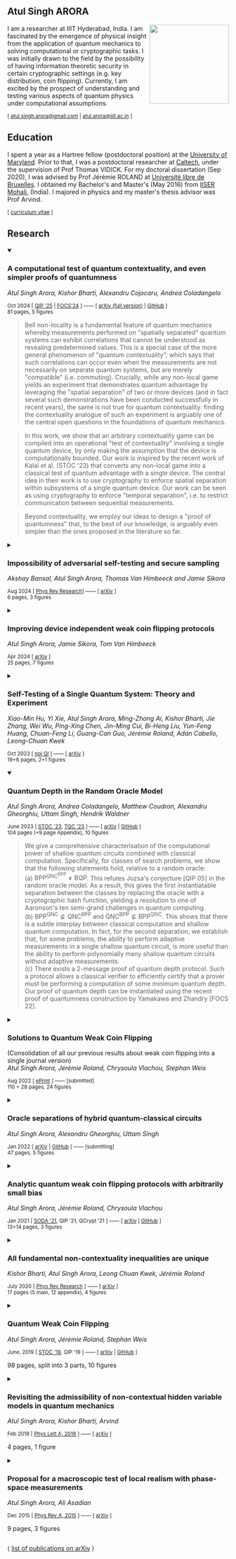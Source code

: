 ## Atul Singh ARORA

 <!-- <img align="right" src ="https://user-images.githubusercontent.com/2003122/210131262-a28c9323-be40-4109-a8ad-0fc1f7a1870c.jpeg" width=190 />  -->
 <!-- <img align="right" src ="https://github.com/AtulSinghArora/QR/assets/2003122/be641605-5d9c-421f-b3ce-37a10fa93077" width=190 /> -->

<!-- ![image](https://github.com/AtulSinghArora/QR/assets/2003122/3b08e6fa-707d-45ec-96df-7bec77c01f48) -->

<!-- ![profile_](https://github.com/AtulSinghArora/QR/assets/2003122/86090e43-ac7f-4978-b576-29ce11c69ab5) -->

<img align="right" src ="https://github.com/AtulSinghArora/QR/assets/2003122/86090e43-ac7f-4978-b576-29ce11c69ab5" width=180 />

<!-- <img align="right" src ="https://github.com/AtulSinghArora/QR/assets/2003122/3b08e6fa-707d-45ec-96df-7bec77c01f48" width=180 /> -->

 <!-- <img align="right" src ="https://github.com/AtulSinghArora/QR/assets/2003122/4dee787a-c3ef-4c66-8ee2-a103c53e1f7a" width=140 /> -->

<!-- ![frml_ARORA_Feb_2024_cropped_](https://github.com/AtulSinghArora/QR/assets/2003122/4dee787a-c3ef-4c66-8ee2-a103c53e1f7a) -->

 
 <!-- ![image](https://github.com/AtulSinghArora/QR/assets/2003122/db42f393-06e9-4f59-b8c6-8611ac8c40f3) Formal -->

<!-- ![inf_ARORA_Feb_2024](https://github.com/AtulSinghArora/QR/assets/2003122/be641605-5d9c-421f-b3ce-37a10fa93077) Informal -->

<!-- <img align="right" src ="https://user-images.githubusercontent.com/2003122/210131194-0be951ce-4312-44e6-92fc-c8ad91bfa46e.jpeg" width=190 /> -->

I am a researcher at IIIT Hyderabad, India. I am fascinated by the emergence of physical insight from the application of quantum mechanics to solving computational or cryptographic tasks. I was initially drawn to the field by the possibility of having information theoretic security in certain cryptographic settings (e.g. key distribution, coin flipping). Currently, I am excited by the prospect of understanding and testing various aspects of quantum physics under computational assumptions. 

<sub> [ atul.singh.arora@gmail.com | atul.arora@iiit.ac.in ] </sub>



## Education

I spent a year as a Hartree fellow (postdoctoral position) at the [University of Maryland](https://quics.umd.edu/people/atul-singh-arora). Prior to that, I was a postdoctoral researcher at [Caltech](https://iqim.caltech.edu/people/postdocs/), under the supervision of Prof Thomas VIDICK. For my doctoral dissertation (Sep 2020), I was advised by Prof Jérémie ROLAND at [Université libre de Bruxelles](http://quic.ulb.ac.be/members/past). I obtained my Bachelor's and Master's (May 2016) from [IISER Mohali](https://www.iisermohali.ac.in/students/people-sublinks/bs-ms-2011-batch), (India). I majored in physics and my master's thesis advisor was Prof Arvind. 

<sub>[ [curriculum vitae](https://atulsingharora.github.io/CV/cv.pdf) ] </sub>


<!-- 
|Awarded |Degree | Institute |
|-|-|-|
| Sep 2020 | PhD | *Université libre de Bruxelles*, Belgium. Advisor: Prof Jérémie ROLAND |
| May 2016 | BS-MS (Phys Maj) | *Indian Institute of Science Education and Research (IISER)*, Mohali, India. Master's thesis advisor: Prof Arvind | 
 -->


## Research


<details open>
<summary>

### A computational test of quantum contextuality, and even simpler proofs of quantumness
*Atul Singh Arora, Kishor Bharti, Alexandru Cojocaru, Andrea Coladangelo*

<sub> Oct 2024 [ [QIP '25](https://rsvp.duke.edu/event/qip2025/accepted-talks) | [FOCS'24](https://doi.org/10.1109/FOCS61266.2024.00073/) ] —— [ [arXiv (full version)](http://arxiv.org/abs/2405.06787) | [GitHub](https://atulsingharora.github.io/PoC) ] </sub>  
<sub>  81 pages, 5 figures  </sub>

</summary> 

> Bell non-locality is a fundamental feature of quantum mechanics whereby
measurements performed on "spatially separated" quantum systems can exhibit
correlations that cannot be understood as revealing predetermined values. This
is a special case of the more general phenomenon of "quantum contextuality",
which says that such correlations can occur even when the measurements are not
necessarily on separate quantum systems, but are merely "compatible" (i.e.
commuting). Crucially, while any non-local game yields an experiment that
demonstrates quantum advantage by leveraging the "spatial separation" of two or
more devices (and in fact several such demonstrations have been conducted
successfully in recent years), the same is not true for quantum contextuality:
finding the contextuality analogue of such an experiment is arguably one of the
central open questions in the foundations of quantum mechanics.

> In this work, we show that an arbitrary contextuality game can be compiled
into an operational "test of contextuality" involving a single quantum device,
by only making the assumption that the device is computationally bounded. Our
work is inspired by the recent work of Kalai et al. (STOC '23) that converts
any non-local game into a classical test of quantum advantage with a single
device. The central idea in their work is to use cryptography to enforce
spatial separation within subsystems of a single quantum device. Our work can
be seen as using cryptography to enforce "temporal separation", i.e. to
restrict communication between sequential measurements.

> Beyond contextuality, we employ our ideas to design a "proof of quantumness"
that, to the best of our knowledge, is arguably even simpler than the ones
proposed in the literature so far.

</details>


<details>
<summary>

### Impossibility of adversarial self-testing and secure sampling
*Akshay Bansal, Atul Singh Arora, Thomas Van Himbeeck and Jamie Sikora*

<sub> Aug 2024  [ [Phys Rev Research](https://journals.aps.org/prresearch/abstract/10.1103/PhysRevResearch.6.L032039)] —— [ [arXiv](https://arxiv.org/abs/2310.12838) ]   </sub>  
<sub> 6 pages, 3 figures</sub>
</summary>

> Self-testing is the task where spatially separated Alice and Bob cooperate to deduce the inner workings of untrusted quantum devices by interacting with them in a classical manner. We examine the task above where Alice and Bob do not trust each other which we call *adversarial self-testing*. We show that adversarial self-testing implies *secure sampling*---a task that we introduce where mistrustful Alice and Bob wish to sample from a joint probability distribution with the guarantee that an honest party's marginal is not biased. By extending impossibility results in two-party quantum cryptography, we give a simple proof that both of these tasks are impossible in all but trivial settings.
</details>


<details>
<summary>

### Improving device independent weak coin flipping protocols
*Atul Singh Arora, Jamie Sikora, Tom Van Himbeeck*

 <sub> Apr 2024 [ [arXiv](https://arxiv.org/abs/2404.17079) ]  </sub>  
<sub> 25 pages, 7 figures </sub>

</summary> 

>   Weak coin flipping is the cryptographic task where Alice and Bob remotely
flip a coin but want opposite outcomes. This work studies this task in the
device-independent regime where Alice and Bob neither trust each other, nor
their quantum devices. The best protocol was devised over a decade ago by
Silman, Chailloux, Aharon, Kerenidis, Pironio, and Massar with bias
$\varepsilon \approx 0.33664$, where the bias is a commonly adopted security
measure for coin flipping protocols. This work presents two techniques to lower
the bias of such protocols, namely self-testing and abort-phobic compositions.
We apply these techniques to the SCAKPM '11 protocol above and, assuming a
continuity conjecture, lower the bias to $\varepsilon \approx 0.29104$. We
believe that these techniques could be useful in the design of
device-independent protocols for a variety of other tasks.

> Independently of weak coin flipping, en route to our results, we show how one
can test $n-1$ out of $n$ devices, and estimate the performance of the
remaining device, for later use in the protocol. The proof uses linear
programming and, due to its generality, may find applications elsewhere.

</details>



<details>
<summary>

### Self-Testing of a Single Quantum System: Theory and Experiment
*Xiao-Min Hu, Yi Xie, Atul Singh Arora, Ming-Zhong Ai, Kishor Bharti, Jie Zhang, Wei Wu, Ping-Xing Chen, Jin-Ming Cui, Bi-Heng Liu, Yun-Feng Huang, Chuan-Feng Li, Guang-Can Guo, Jérémie Roland, Adán Cabello, Leong-Chuan Kwek*

<sub> Oct 2023 [ [npj QI](https://doi.org/10.1038/s41534-023-00769-7) ] —— [ [arXiv](https://arxiv.org/abs/2203.09003) ]    </sub>  
<sub>19+6 pages, 2+1 figures</sub>
</summary>

> Self-testing allows for characterising quantum systems under minimal assumptions.
However, existing schemes rely on quantum non-locality and cannot be applied to systems that are not entangled. Here, we introduce a robust method that achieves self-testing of individual systems by taking advantage of contextuality. The scheme is based on the simplest contextuality witness for the simplest contextual quantum system---the Klyachko-Can-Binicioğlu-Shumovsky inequality for the qutrit. We establish a lower bound on the fidelity of the state and the measurements as a function of the value of the witness under a pragmatic assumption on the measurements. We apply the method in an experiment on a single trapped $^{40}{\rm Ca}^+$ and using randomly chosen measurements and perfect detection efficiency. Using the observed statistics, we obtain the first experimental demonstration of self-testing of a single quantum system with negligible deviations from the assumptions.
</details>




<details open>
<summary>

### Quantum Depth in the Random Oracle Model

*Atul Singh Arora, Andrea Coladangelo, Matthew Coudron, Alexandru Gheorghiu, Uttam Singh, Hendrik Waldner*

<sub> June 2023 [ [STOC '23](https://doi.org/10.1145/3564246.3585153), [TQC '23](https://tqc-conference.org/talks/) ]  ——  [ [arXiv](https://arxiv.org/abs/2210.06454) | [GitHub](https://atulsingharora.github.io/instaDepth) ]   </sub>  
<sub>104 pages (+9 page Appendix), 10 figures
</summary>

> We give a comprehensive characterisation of the computational power of shallow quantum circuits combined with classical computation. Specifically, for classes of search problems, we show that the following statements hold, relative to a random oracle:  
(a) $\mathsf{BPP}^{\mathsf{QNC}^{\mathsf{BPP}}} \neq \mathsf{BQP}$. This refutes Jozsa's conjecture [QIP 05] in the random oracle model. As a result, this gives the first instantiatable separation between the classes by replacing the oracle with a cryptographic hash function, yielding a resolution to one of Aaronson's ten semi-grand challenges in quantum computing.  
(b) $\mathsf{BPP}^{\mathsf{QNC}} \nsubseteq \mathsf{QNC}^{\mathsf{BPP}}$ and $\mathsf{QNC}^{\mathsf{BPP}} \nsubseteq \mathsf{BPP}^{\mathsf{QNC}}$. This shows that there is a subtle interplay between classical computation and shallow quantum computation. In fact, for the second separation, we establish that, for some problems, the ability to perform adaptive measurements in a single shallow quantum circuit, is more useful than the ability to perform polynomially many shallow quantum circuits without adaptive measurements.  
(c) There exists a 2-message proof of quantum depth protocol. Such a protocol allows a classical verifier to efficiently certify that a prover must be performing a computation of some minimum quantum depth. Our proof of quantum depth can be instantiated using the recent proof of quantumness construction by Yamakawa and Zhandry [FOCS 22].

</details>


<details>
<summary>

### Solutions to Quantum Weak Coin Flipping
 (Consolidation of all our previous results about weak coin flipping into a single journal version)  
*Atul Singh Arora, Jérémie Roland, Chrysoula Vlachou, Stephan Weis*

<sub> Aug 2022 [ [ePrint](https://eprint.iacr.org/2022/1101) ] —— [submitted]  </sub>  
<sub> 110 + 28 pages, 24 figures</sub>

</summary>

> Weak coin flipping is an important cryptographic primitive, as it is the strongest known secure two-party computation primitive, that classically becomes secure only when certain assumptions are made (e.g. computational hardness), while quantumly there exist protocols that achieve arbitrarily close to perfect security. This breakthrough result was established by C. Mochon in 2007 [arXiv:0711.4114], however, his proof of existence was partially non-constructive, thus, setting back the proposal of explicit protocols. In this work, we report three different solutions to the quantum weak coin flipping problem. In particular, we propose different methods that result---either analytically or numerically---in the operators needed to construct weak coin flipping protocols with different levels of security, including nearly perfect security. In order to develop these methods, we study the quantum weak coin flipping problem from both an algebraic and a geometric perspective. We also analytically construct illustrative examples of weak coin flipping protocols achieving different levels of security.

</details>





<details>
<summary>

### Oracle separations of hybrid quantum-classical circuits
*Atul Singh Arora, Alexandru Gheorghiu, Uttam Singh*

<sub> Jan 2022 [ [arXiv](https://arxiv.org/abs/2201.01904) | [GitHub](https://atulsingharora.github.io/HQC) ] —— [submitting]  </sub>  
<sub>47 pages, 5 figures</sub>

</summary>

> An important theoretical problem in the study of quantum computation, that is also practically relevant in the context of near-term quantum devices, is to understand the computational power of hybrid models, that combine polynomial-time classical computation with short-depth quantum computation. Here, we consider two such models: CQ_d which captures the scenario of a polynomial-time classical algorithm that queries a d-depth quantum computer many times; and QC_d which is more analogous to measurement-based quantum computation and captures the scenario of a d-depth quantum computer with the ability to change the sequence of gates being applied depending on measurement outcomes processed by a classical computation. Chia, Chung and Lai (STOC 2020) and Coudron and Menda (STOC 2020) showed that these models (with d=polylog(n)) are strictly weaker than BQP (the class of problems solvable by polynomial-time quantum computation), relative to an oracle, disproving a conjecture of Jozsa in the relativised world.  
In this paper, we show that, despite the similarities between CQ_d and QC_d, the two models are incomparable, i.e. CQ_d ⊈ QC_d and QC_d ⊈ CQ_d relative to an oracle. In other words, we show that there exist problems that one model can solve but not the other and vice versa. We do this by considering new oracle problems that capture the distinctions between the two models and by introducing the notion of an intrinsically stochastic oracle, an oracle whose responses are inherently randomised, which is used for our second result. While we leave showing the second separation relative to a standard oracle as an open problem, we believe the notion of stochastic oracles could be of independent interest for studying complexity classes which have resisted separation in the standard oracle model. Our constructions also yield simpler oracle separations between the hybrid models and BQP, compared to earlier works.

</details>


<details>
<summary>

### Analytic quantum weak coin flipping protocols with arbitrarily small bias
*Atul Singh Arora, Jérémie Roland, Chrysoula Vlachou*

<sub> Jan 2021 [ [SODA '21](), QIP '21, QCrypt '21 ] —— [ [arXiv](https://arxiv.org/abs/1911.13283) | [GitHub](https://atulsingharora.github.io/WCF2) ]  </sub>  
<sub>13+14 pages, 3 figures</sub>
</summary>

> Weak coin flipping (WCF) is a fundamental cryptographic primitive for two-party secure computation, where two distrustful parties need to remotely establish a shared random bit whilst having opposite preferred outcomes. It is the strongest known primitive with arbitrarily close to perfect security quantumly while classically, its security is completely compromised (unless one makes further assumptions, such as computational hardness).  A WCF protocol is said to have bias $\epsilon$ if neither party can force their preferred outcome with probability greater than $1/2+\epsilon$. Classical WCF protocols are shown to have bias $1/2$, i.e., a cheating party can always force their preferred outcome. On the other hand, there exist quantum WCF protocols with arbitrarily small bias, as Mochon showed in his seminal work in 2007 [arXiv:0711.4114]. In particular, he proved the existence of a family of WCF protocols approaching bias $\epsilon (k)=1/(4k+2)$ for arbitrarily large $k$ and proposed a protocol with bias $1/6$. Last year, Arora, Roland and Weis presented a protocol with bias $1/10$ and to go below this bias, they designed an algorithm that *numerically* constructs unitary matrices corresponding to WCF protocols with arbitrarily small bias [STOC'19, p.205-216]. In this work, we present new techniques which yield a fully analytical construction of WCF protocols with bias arbitrarily close to zero, thus achieving a solution that has been missing for more than a decade. Furthermore, our new techniques lead to a simplified proof of existence of WCF protocols by circumventing the non-constructive part of Mochon's proof. As an example, we illustrate the construction of a WCF protocol with bias $1/14$.

</details>

<details>
<summary>

### All fundamental non-contextuality inequalities are unique
*Kishor Bharti, Atul Singh Arora, Leong Chuan Kwek, Jérémie Roland*

<sub> July 2020 [ [Phys Rev Research](https://link.aps.org/doi/10.1103/PhysRevResearch.6.L032039) ] ——  [ [arXiv](https://arxiv.org/abs/1811.05294) ]
 </sub>  
<sub>17 pages (5 main, 12 appendix), 4 figures</sub>

</summary>

> Contextuality is one way of capturing the non-classicality of quantum theory. The contextual nature of a theory is often witnessed via the violation of non-contextuality inequalities---certain linear inequalities involving probabilities of measurement events. Using the exclusivity graph approach (one of the two main graph theoretic approaches for studying contextuality), it was shown [PRA 88, 032104 (2013); Annals of mathematics, 51-299 (2006)] that a necessary and sufficient condition for witnessing contextuality is the presence of an odd number of events (greater than three) which are either cyclically or anti-cyclically exclusive. Thus, the non-contextuality inequalities whose underlying exclusivity structure is as stated, either cyclic or anti-cyclic, are fundamental to quantum theory. We show that there is a unique non-contextuality inequality for each non-trivial cycle and anti-cycle. In addition to the foundational interest, we expect this to aid the understanding of contextuality as a resource to quantum computing and its applications to local self-testing.

</details>


<details>
<summary>

### Quantum Weak Coin Flipping
*Atul Singh Arora, Jérémie Roland, Stephan Weis*

<sub> June, 2019 [ [STOC '19](https://doi.org/10.1145/3313276.3316306), QIP '19 ] —— [ [arXiv](https://arxiv.org/abs/1811.02984) | [GitHub](https://atulsingharora.github.io/WCF) ]  

98 pages, split into 3 parts, 10 figures
</sub>

</summary>

> We investigate weak coin flipping, a fundamental cryptographic primitive where two distrustful parties need to remotely establish a shared random bit. A cheating player can try to bias the output bit towards a preferred value. For weak coin flipping the players have known opposite preferred values. A weak coin-flipping protocol has a bias $\epsilon$ if neither player can force the outcome towards his/her preferred value with probability more than $\frac{1}{2}+\epsilon$. While it is known that classically $\epsilon=\frac{1}{2}$, Mochon showed in 2007 that quantumly weak coin flipping can be achieved with arbitrarily small bias (near perfect) but the best known explicit protocol has bias $\frac{1}{6}$ (also due to Mochon, 2005). We propose a framework to construct new explicit protocols achieving biases below $\frac{1}{6}$. In particular, we construct explicit unitaries for protocols with bias up to $\frac{1}{10}$. To go below, we introduce what we call the Elliptic Monotone Align (EMA) algorithm which, together with the framework, allows us to numerically construct protocols with arbitrarily small biases.
</details>


<details>
<summary>

### Revisiting the admissibility of non-contextual hidden variable models in quantum mechanics

*Atul Singh Arora, Kishor Bharti, Arvind*

<sub> Feb 2019 [ [Phys Lett A, 2018](https://doi.org/10.1016/j.physleta.2018.11.049) ]  ——  [ [arXiv](https://arxiv.org/abs/1607.03498) ] 

4 pages, 1 figure
</sub>

</summary>

> We construct a non-contextual hidden variable model consistent with all the kinematic predictions of quantum mechanics (QM). The famous Bell-KS theorem shows that non-contextual models which satisfy a further reasonable restriction are inconsistent with QM. In our construction, we define a weaker variant of this restriction which captures its essence while still allowing a non-contextual description of QM. This is in contrast to the contextual hidden variable toy models, such as the one by Bell, and brings out an interesting alternate way of looking at QM. The results also relate to the Bohmian model, where it is harder to pin down such features.

</details>


<details>
<summary>

### Proposal for a macroscopic test of local realism with phase-space measurements

*Atul Singh Arora, Ali Asadian*

<sub> Dec 2015 [ [Phys Rev A, 2015](https://link.aps.org/doi/10.1103/PhysRevA.92.062107) ] ——   [ [arXiv](https://arxiv.org/abs/1508.04588)  ] 

9 pages, 3 figures
</sub>

</summary>

> We propose a new test of local realism based on correlation measurements of continuum valued functions of positions and momenta, known as modular variables. The Wigner representation of these observables are bounded in phase space, and therefore, the associated inequality holds for any state described by a non-negative Wigner function. This agrees with Bell's remark that positive Wigner functions, serving as a valid probability distribution over local (hidden) phase space coordinates, do not reveal non-locality. We construct a class of entangled states resulting in a violation of the inequality, and thus truly demonstrate non-locality in phase space. The states can be realized through grating techniques in space-like separated interferometric setups. The non-locality is verified from the spatial correlation data, collected from the screens.

</details>

⟨ [list of publications on arXiv](https://arxiv.org/search/quant-ph?searchtype=author&query=Arora%2C+A+S) ⟩

